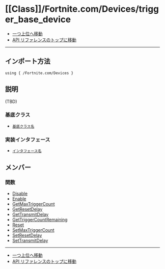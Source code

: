 # [[Class]]/Fortnite.com/Devices/trigger_base_device

- [一つ上位へ移動](../main.md)
- [API リファレンスのトップに移動](../../../main.md)

---

## インポート方法

```verse
using { /Fortnite.com/Devices }
```

## 説明

(TBD)

### 基底クラス

- [`基底クラス名`]()

### 実装インタフェース

- [`インタフェース名`]()

## メンバー

### 関数

- [Disable](./F_Disable/main.md)
- [Enable](./F_Enable/main.md)
- [GetMaxTriggerCount](./F_GetMaxTriggerCount/main.md)
- [GetResetDelay](./F_GetResetDelay/main.md)
- [GetTransmitDelay](./F_GetTransmitDelay/main.md)
- [GetTriggerCountRemaining](./F_GetTriggerCountRemaining/main.md)
- [Reset](./F_Reset/main.md)
- [SetMaxTriggerCount](./F_SetMaxTriggerCount/main.md)
- [SetResetDelay](./F_SetResetDelay/main.md)
- [SetTransmitDelay](./F_SetTransmitDelay/main.md)

---

- [一つ上位へ移動](../main.md)
- [API リファレンスのトップに移動](../../../main.md)
